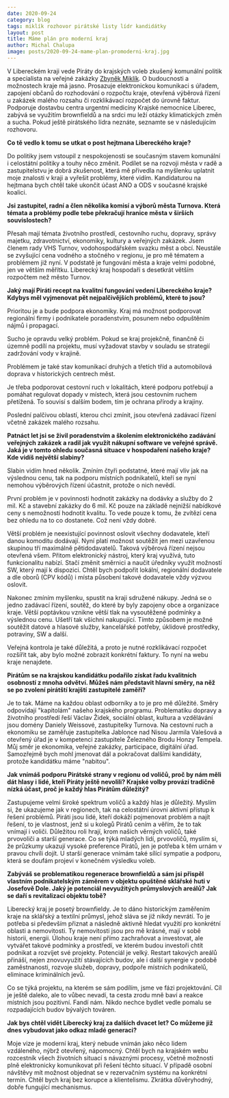 ```yaml
---
date: 2020-09-24
category: blog
tags: miklík rozhovor pirátské listy lídr kandidátky
layout: post
title: Máme plán pro moderní kraj
author: Michal Chalupa
image: posts/2020-09-24-mame-plan-promoderni-kraj.jpg
---
```

V Libereckém kraji vede Piráty do krajských voleb zkušený komunální politik a specialista na veřejné zakázky [Zbyněk Miklík](/lide/zbynek-miklik). O budoucnosti a možnostech kraje má jasno. Prosazuje elektronickou komunikaci s úřadem, zapojení občanů do rozhodování o rozpočtu kraje, otevřená výběrová řízení u zakázek malého rozsahu či rozklikávací rozpočet do úrovně faktur. Podporuje dostavbu centra urgentní medicíny Krajské nemocnice Liberec, zabývá se využitím brownfieldů a na srdci mu leží otázky klimatických změn a sucha. Pokud ještě pirátského lídra neznáte, seznamte se v následujícím rozhovoru.

**Co tě vedlo k tomu se utkat o post hejtmana Libereckého kraje?**

Do politiky jsem vstoupil z nespokojenosti se současným stavem komunální i celostátní politiky a touhy něco změnit. Podílet se na rozvoji města v radě a zastupitelstvu je dobrá zkušenost, která mě přivedla na myšlenku uplatnit moje znalosti v kraji a vyřešit problémy, které vidím. Kandidaturou na hejtmana bych chtěl také ukončit účast ANO a ODS v současné krajské koalici.

**Jsi zastupitel, radní a člen několika komisí a výborů města Turnova. Která témata a problémy podle tebe překračují hranice města v širších souvislostech?**

Přesah mají témata životního prostředí, cestovního ruchu, dopravy, správy majetku, zdravotnictví, ekonomiky, kultury a veřejných zakázek. Jsem členem rady VHS Turnov, vodohospodářském svazku měst a obcí. Neustále se zvyšující cena vodného a stočného v regionu, je pro mě tématem a problémem již nyní. V podstatě je fungování města a kraje velmi podobné, jen ve větším měřítku. Liberecký kraj hospodaří s desetkrát větším rozpočtem než město Turnov.

**Jaký mají Piráti recept na kvalitní fungování vedení Libereckého kraje? Kdybys měl vyjmenovat pět nejpalčivějších problémů, které to jsou?**

Prioritou je a bude podpora ekonomiky. Kraj má možnost podporovat regionální firmy i podnikatele poradenstvím, posunem nebo odpuštěním nájmů i propagací.

Sucho je opravdu velký problém. Pokud se kraj projekčně, finančně či územně podílí na projektu, musí vyžadovat stavby v souladu se strategií zadržování vody v krajině.

Problémem je také stav komunikací druhých a třetích tříd a automobilová doprava v historických centrech měst.

Je třeba podporovat cestovní ruch v lokalitách, které podporu potřebují a pomáhat regulovat dopady v místech, která jsou cestovním ruchem přetížená. To souvisí s dalším bodem, tím je ochrana přírody a krajiny.

Poslední palčivou oblastí, kterou chci zmínit, jsou otevřená zadávací řízení včetně zakázek malého rozsahu.

**Patnáct let jsi se živil poradenstvím a školením elektronického zadávání veřejných zakázek a radil jak využít nákupní software ve veřejné správě. Jaká je v tomto ohledu současná situace v hospodaření našeho kraje? Kde vidíš největší slabiny?**

Slabin vidím hned několik. Zmíním čtyři podstatné, které mají vliv jak na výslednou cenu, tak na podporu místních podnikatelů, kteří se nyní nemohou výběrových řízení účastnit, protože o nich nevědí.

První problém je v povinnosti hodnotit zakázky na dodávky a služby do 2 mil. Kč a stavební zakázky do 6 mil. Kč pouze na základě nejnižší nabídkové ceny s nemožností hodnotit kvalitu. To vede pouze k tomu, že zvítězí cena bez ohledu na to co dostanete. Což není vždy dobré.

Větší problém je neexistující povinnost oslovit všechny dodavatele, kteří danou komoditu dodávají. Nyní platí možnost soutěžit jen mezi uzavřenou skupinou tří maximálně pětidodavatelů. Taková výběrová řízení nejsou otevřená všem. Přitom elektronický nástroj, který kraj využívá, tuto funkcionalitu nabízí. Stačí změnit směrnici a naučit úředníky využít možností SW, který mají k dispozici. Chtěl bych podpořit lokální, regionální dodavatele a dle oborů (CPV kódů) i místa působení takové dodavatele vždy výzvou oslovit.

Nakonec zmíním myšlenku, spustit na kraji sdružené nákupy. Jedná se o jedno zadávací řízení, soutěž, do které by byly zapojeny obce a organizace kraje. Větší poptávkou vznikne větší tlak na vysoutěžené podmínky a výslednou cenu. Ušetří tak všichni nakupující. Tímto způsobem je možné soutěžit datové a hlasové služby, kancelářské potřeby, úklidové prostředky, potraviny, SW a další.

Veřejná kontrola je také důležitá, a proto je nutné rozklikávací rozpočet rozšířit tak, aby bylo možné zobrazit konkrétní faktury. To nyní na webu kraje nenajdete.

**Pirátům se na krajskou kandidátku podařilo získat řadu kvalitních osobností z mnoha odvětví. Můžeš nám představit hlavní směry, na něž se po zvolení pirátští krajští zastupitelé zaměří?**

Je to tak. Máme na každou oblast odborníky a to je pro mě důležité. Směry odpovídají &quot;kapitolám&quot; našeho krajského programu. Problematiku dopravy a životního prostředí řeší Václav Židek, sociální oblast, kultura a vzdělávání jsou domény Daniely Weissové, zastupitelky Turnova. Na cestovní ruch a ekonomiku se zaměřuje zastupitelka Jablonce nad Nisou Jarmila Valešová a otevřený úřad je v kompetenci zastupitele Železného Brodu Honzy Tempela. Můj směr je ekonomika, veřejné zakázky, participace, digitální úřad. Samozřejmě bych mohl jmenovat dál a pokračovat dalšími kandidáty, protože kandidátku máme &quot;nabitou&quot;.

**Jak vnímáš podporu Pirátské strany v regionu od voličů, proč by nám měli dát hlasy i lidé, kteří Piráty ještě nevolili? Krajské volby provází tradičně nízká účast, proč je každý hlas Pirátům důležitý?**

Zastupujeme velmi široké spektrum voličů a každý hlas je důležitý. Myslím si, že ukazujeme jak v regionech, tak na celostátní úrovni aktivní přístup k řešení problémů. Piráti jsou lidé, kteří dokáží pojmenovat problém a najít řešení, to je vlastnost, jenž si u kolegů Pirátů cením a věřím, že to tak vnímají i voliči. Důležitou roli hrají, krom našich věrných voličů, také prvovoliči a starší generace. Co se týká mladých lidí, prvovoličů, myslím si, že průzkumy ukazují vysoké preference Pirátů, jen je potřeba k těm urnám v pravou chvíli dojít. U starší generace vnímám také sílící sympatie a podporu, která se doufám projeví v konečném výsledku voleb.

**Zabýváš se problematikou regenerace brownfieldů a sám jsi přispěl vlastním podnikatelským záměrem v objektu opuštěné sklářské huti v Josefově Dole. Jaký je potenciál nevyužitých průmyslových areálů? Jak se daří s revitalizací objektu tobě?**

Liberecký kraj je posetý brownfieldy. Je to dáno historickým zaměřením kraje na sklářský a textilní průmysl, jehož sláva se již nikdy nevrátí. To je potřeba si především přiznat a následně aktivně hledat využití pro konkrétní oblasti a nemovitosti. Ty nemovitosti jsou pro mě krásné, mají v sobě historii, energii. Úlohou kraje není přímo zachraňovat a investovat, ale vytvářet takové podmínky a prostředí, ve kterém budou investoři chtít podnikat a rozvíjet své projekty. Potenciál je velký. Restart takových areálů přináší, nejen znovuvyužití stávajících budov, ale i další synergie v podobě zaměstnanosti, rozvoje služeb, dopravy, podpoře místních podnikatelů, eliminace kriminálních jevů.

Co se týká projektu, na kterém se sám podílím, jsme ve fázi projektování. Cíl je ještě daleko, ale to vůbec nevadí, ta cesta zrodu mně baví a reakce místních jsou pozitivní. Fandí nám. Nikdo nechce bydlet vedle pomalu se rozpadajících budov bývalých továren.

**Jak bys chtěl vidět Liberecký kraj za dalších dvacet let? Co můžeme již dnes vybudovat jako odkaz mladé generaci?**

Moje vize je moderní kraj, který nebude vnímán jako něco lidem vzdáleného, nýbrž otevřený, nápomocný. Chtěl bych na krajském webu rozcestník všech životních situací s návaznými procesy, včetně možnosti plně elektronicky komunikovat při řešení těchto situací. V případě osobní návštěvy mít možnost objednat se v rezervačním systému na konkrétní termín. Chtěl bych kraj bez korupce a klientelismu. Zkrátka důvěryhodný, dobře fungující mechanismus.
